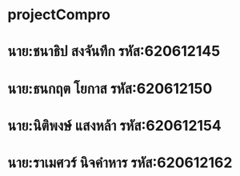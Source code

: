 # projectCompro 

# นาย:ชนาธิป สงจันทึก รหัส:620612145
# นาย:ธนกฤต  โยกาส รหัส:620612150
# นาย:นิติพงษ์ แสงหล้า รหัส:620612154
# นาย:ราเมศวร์ นิจคำหาร รหัส:620612162